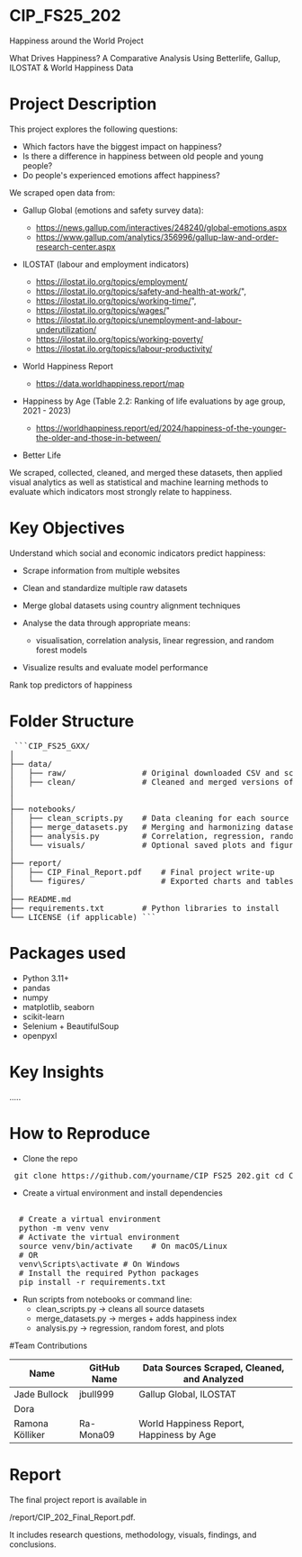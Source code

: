 # CIP_FS25_202
Happiness around the World Project

What Drives Happiness? A Comparative Analysis Using Betterlife, Gallup, ILOSTAT & World Happiness Data

# Project Description

This project explores the following questions:

- Which factors have the biggest impact on happiness?
- Is there a difference in happiness between old people and young people?
- Do people's experienced emotions affect happiness?

We scraped open data from:

- Gallup Global (emotions and safety survey data):
  - https://news.gallup.com/interactives/248240/global-emotions.aspx
  - https://www.gallup.com/analytics/356996/gallup-law-and-order-research-center.aspx
  
- ILOSTAT (labour and employment indicators)
  - https://ilostat.ilo.org/topics/employment/  
  - https://ilostat.ilo.org/topics/safety-and-health-at-work/",  
  - https://ilostat.ilo.org/topics/working-time/",  
  - https://ilostat.ilo.org/topics/wages/"  
  - https://ilostat.ilo.org/topics/unemployment-and-labour-underutilization/
  - https://ilostat.ilo.org/topics/working-poverty/
  - https://ilostat.ilo.org/topics/labour-productivity/

  
- World Happiness Report 
  - https://data.worldhappiness.report/map
- Happiness by Age (Table 2.2: Ranking of life evaluations by age group, 2021 - 2023)
  - https://worldhappiness.report/ed/2024/happiness-of-the-younger-the-older-and-those-in-between/


- Better Life

We scraped, collected, cleaned, and merged these datasets, then applied visual analytics as well as statistical and 
machine learning methods to evaluate which indicators most strongly relate to happiness.

# Key Objectives
Understand which social and economic indicators predict happiness:

  - Scrape information from multiple websites
  
  - Clean and standardize multiple raw datasets 
  
  - Merge global datasets using country alignment techniques
  
  - Analyse the data through appropriate means:
  
    - visualisation, correlation analysis, linear regression, and random forest models
    
  - Visualize results and evaluate model performance
    
Rank top predictors of happiness


# Folder Structure
<pre> ```CIP_FS25_GXX/
│
├── data/
│   ├── raw/                # Original downloaded CSV and scraped data
│   ├── clean/              # Cleaned and merged versions of the data
│   
│
├── notebooks/
│   ├── clean_scripts.py    # Data cleaning for each source
│   ├── merge_datasets.py   # Merging and harmonizing datasets
│   ├── analysis.py         # Correlation, regression, random forest
│   └── visuals/            # Optional saved plots and figures
│
├── report/
│   ├── CIP_Final_Report.pdf    # Final project write-up
│   └── figures/                # Exported charts and tables for the report
│
├── README.md
├── requirements.txt        # Python libraries to install
└── LICENSE (if applicable) ``` </pre>



# Packages used
- Python 3.11+
- pandas
- numpy
- matplotlib, seaborn
- scikit-learn
- Selenium + BeautifulSoup
- openpyxl 

# Key Insights
.....

# How to Reproduce
- Clone the repo
<pre lang="markdown"> git clone https://github.com/yourname/CIP_FS25_202.git cd CIP_FS25_202  </pre>

- Create a virtual environment and install dependencies
<pre lang="markdown"> 
  # Create a virtual environment 
  python -m venv venv 
  # Activate the virtual environment 
  source venv/bin/activate    # On macOS/Linux 
  # OR 
  venv\Scripts\activate # On Windows 
  # Install the required Python packages 
  pip install -r requirements.txt  </pre>


- Run scripts from notebooks or command line:
  - clean_scripts.py → cleans all source datasets
  - merge_datasets.py → merges + adds happiness index
  - analysis.py → regression, random forest, and plots

#Team Contributions


| Name            | GitHub Name | Data Sources Scraped, Cleaned, and Analyzed |
|-----------------|-------------|---------------------------------------------|
| Jade Bullock    | jbull999    | Gallup Global, ILOSTAT                      |
| Dora            |             |                                             |
| Ramona Kölliker | Ra-Mona09   | World Happiness Report, Happiness by Age    |


# Report
The final project report is available in 

/report/CIP_202_Final_Report.pdf.

It includes research questions, methodology, visuals, findings, and conclusions.
